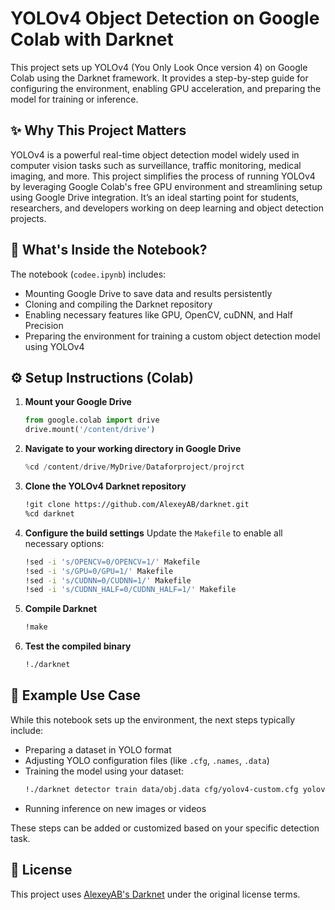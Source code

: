 # YOLOv4 Object Detection on Google Colab with Darknet

This project sets up YOLOv4 (You Only Look Once version 4) on Google Colab using the Darknet framework. It provides a step-by-step guide for configuring the environment, enabling GPU acceleration, and preparing the model for training or inference.

## ✨ Why This Project Matters

YOLOv4 is a powerful real-time object detection model widely used in computer vision tasks such as surveillance, traffic monitoring, medical imaging, and more. This project simplifies the process of running YOLOv4 by leveraging Google Colab's free GPU environment and streamlining setup using Google Drive integration. It’s an ideal starting point for students, researchers, and developers working on deep learning and object detection projects.

## 🧠 What's Inside the Notebook?

The notebook (`codee.ipynb`) includes:
- Mounting Google Drive to save data and results persistently
- Cloning and compiling the Darknet repository
- Enabling necessary features like GPU, OpenCV, cuDNN, and Half Precision
- Preparing the environment for training a custom object detection model using YOLOv4

## ⚙️ Setup Instructions (Colab)

1. **Mount your Google Drive**
   ```python
   from google.colab import drive
   drive.mount('/content/drive')
   ```

2. **Navigate to your working directory in Google Drive**
   ```python
   %cd /content/drive/MyDrive/Dataforproject/projrct
   ```

3. **Clone the YOLOv4 Darknet repository**
   ```bash
   !git clone https://github.com/AlexeyAB/darknet.git
   %cd darknet
   ```

4. **Configure the build settings**
   Update the `Makefile` to enable all necessary options:
   ```bash
   !sed -i 's/OPENCV=0/OPENCV=1/' Makefile
   !sed -i 's/GPU=0/GPU=1/' Makefile
   !sed -i 's/CUDNN=0/CUDNN=1/' Makefile
   !sed -i 's/CUDNN_HALF=0/CUDNN_HALF=1/' Makefile
   ```

5. **Compile Darknet**
   ```bash
   !make
   ```

6. **Test the compiled binary**
   ```bash
   !./darknet
   ```

## 🧪 Example Use Case

While this notebook sets up the environment, the next steps typically include:

- Preparing a dataset in YOLO format
- Adjusting YOLO configuration files (like `.cfg`, `.names`, `.data`)
- Training the model using your dataset:
  ```bash
  !./darknet detector train data/obj.data cfg/yolov4-custom.cfg yolov4.conv.137
  ```
- Running inference on new images or videos

These steps can be added or customized based on your specific detection task.

## 🧾 License

This project uses [AlexeyAB's Darknet](https://github.com/AlexeyAB/darknet) under the original license terms.
